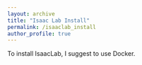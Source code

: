 ```yaml
---
layout: archive
title: "Isaac Lab Install"
permalink: /isaaclab_install
author_profile: true
---
```


To install IsaacLab, I suggest to use Docker.
